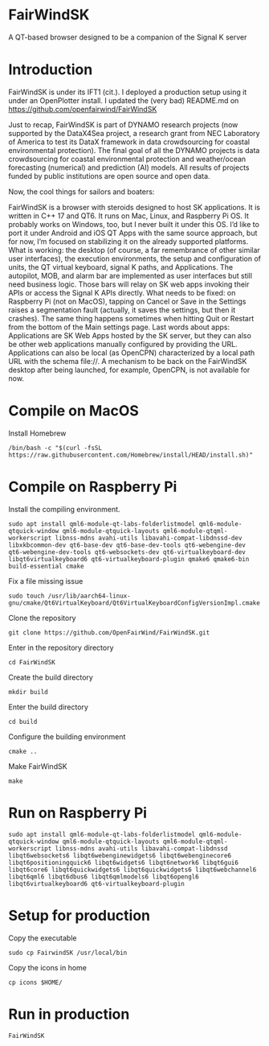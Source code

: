 # FairWindSK
A QT-based browser designed to be a companion of the Signal K server

# Introduction
FairWindSK is under its IFT1 (cit.). I deployed a production setup using it under an OpenPlotter install. I updated the (very bad) README.md on https://github.com/openfairwind/FairWindSK 

Just to recap, FairWindSK is part of DYNAMO research projects (now supported by the DataX4Sea project, a research grant from NEC Laboratory of America to test its DataX framework in data crowdsourcing for coastal environmental protection). The final goal of all the DYNAMO projects is data crowdsourcing for coastal environmental protection and weather/ocean forecasting (numerical) and prediction (AI) models. All results of projects funded by public institutions are open source and open data.

Now, the cool things for sailors and boaters:

FairWindSK is a browser with steroids designed to host SK applications. It is written in C++ 17 and QT6. It runs on Mac, Linux, and Raspberry Pi OS. It probably works on Windows, too, but I never built it under this OS. I’d like to port it under Android and iOS QT Apps with the same source approach, but for now, I’m focused on stabilizing it on the already supported platforms.
What is working: the desktop (of course, a far remembrance of other similar user interfaces), the execution environments, the setup and configuration of units, the QT virtual keyboard, signal K paths, and Applications.
The autopilot, MOB, and alarm bar are implemented as user interfaces but still need business logic. Those bars will relay on SK web apps invoking their APIs or access the Signal K APIs directly. 
What needs to be fixed: on Raspberry Pi (not on MacOS), tapping on Cancel or Save in the Settings raises a segmentation fault (actually, it saves the settings, but then it crashes). The same thing happens sometimes when hitting Quit or Restart from the bottom of the Main settings page.
Last words about apps: Applications are SK Web Apps hosted by the SK server, but they can also be other web applications manually configured by providing the URL. Applications can also be local (as OpenCPN) characterized by a local path URL with the schema file://. A mechanism to be back on the FairWindSK desktop after being launched, for example, OpenCPN, is not available for now.

# Compile on MacOS

Install Homebrew
```
/bin/bash -c "$(curl -fsSL https://raw.githubusercontent.com/Homebrew/install/HEAD/install.sh)"
```


# Compile on Raspberry Pi

Install the compiling environment.

```
sudo apt install qml6-module-qt-labs-folderlistmodel qml6-module-qtquick-window qml6-module-qtquick-layouts qml6-module-qtqml-workerscript libnss-mdns avahi-utils libavahi-compat-libdnssd-dev libxkbcommon-dev qt6-base-dev qt6-base-dev-tools qt6-webengine-dev qt6-webengine-dev-tools qt6-websockets-dev qt6-virtualkeyboard-dev libqt6virtualkeyboard6 qt6-virtualkeyboard-plugin qmake6 qmake6-bin build-essential cmake
```

Fix a file missing issue

```
sudo touch /usr/lib/aarch64-linux-gnu/cmake/Qt6VirtualKeyboard/Qt6VirtualKeyboardConfigVersionImpl.cmake
```

Clone the repository

```
git clone https://github.com/OpenFairWind/FairWindSK.git
```

Enter in the repository directory

```
cd FairWindSK
```

Create the build directory

```
mkdir build
```

Enter the build directory

```
cd build
```

Configure the building environment

```
cmake ..
```

Make FairWindSK

```
make
```

# Run on Raspberry Pi

```
sudo apt install qml6-module-qt-labs-folderlistmodel qml6-module-qtquick-window qml6-module-qtquick-layouts qml6-module-qtqml-workerscript libnss-mdns avahi-utils libavahi-compat-libdnssd libqt6websockets6 libqt6webenginewidgets6 libqt6webenginecore6 libqt6positioningquick6 libqt6widgets6 libqt6network6 libqt6gui6 libqt6core6 libqt6quickwidgets6 libqt6quickwidgets6 libqt6webchannel6 libqt6qml6 libqt6dbus6 libqt6qmlmodels6 libqt6opengl6 libqt6virtualkeyboard6 qt6-virtualkeyboard-plugin
```

# Setup for production

Copy the executable

```
sudo cp FairwindSK /usr/local/bin
```

Copy the icons in home

```
cp icons $HOME/
```

# Run in production

```
FairWindSK
```
